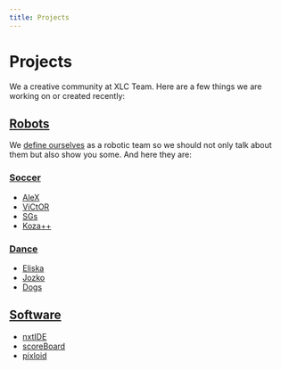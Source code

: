 ```yaml
---
title: Projects
---
```



# Projects

We a creative community at XLC Team. Here are a few things we are working on or
created recently:


[Robots](robots/)
-----------------

We [define ourselves](/) as a robotic team so we should not only talk about them but
also show you some. And here they are:

### [Soccer](robots/soccer/)

- <a href="robots/soccer/index.html#alex">AleX</a>
- <a href="robots/soccer/index.html#victor">ViCtOR</a>
- <a href="robots/soccer/index.html#sgs">SGs</a>
- <a href="robots/soccer/index.html#kozapp">Koza++</a>

### [Dance](robots/dance)

- <a href="robots/dance/index.html#eliska">Eliska</a>
- <a href="robots/dance/index.html#jozko">Jozko</a>
- <a href="robots/dance/index.html#dogs">Dogs</a>


## [Software](http://github.com/xlcteam)
- [nxtIDE](http://github.com/xlcteam/nxtIDE)
- [scoreBoard](http://github.com/xlcteam/scoreBoard)
- [pixloid](http://github.com/xlcteam/pixloid)
